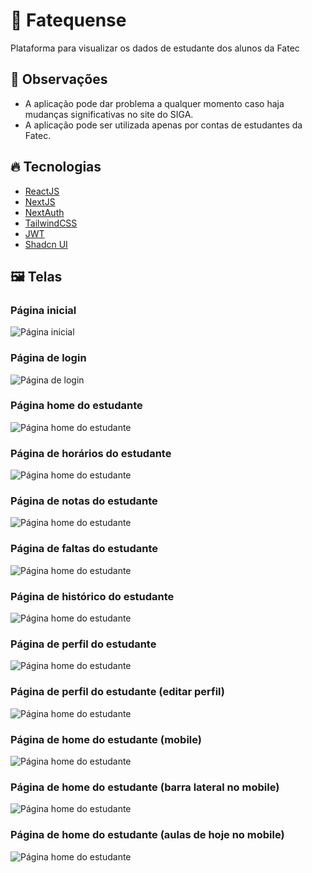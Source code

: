 # 🏫 Fatequense

Plataforma para visualizar os dados de estudante dos alunos da Fatec

## 🔎 Observações

- A aplicação pode dar problema a qualquer momento caso haja mudanças significativas no site do SIGA.
- A aplicação pode ser utilizada apenas por contas de estudantes da Fatec.

## 🔥 Tecnologias

- [ReactJS](https://react.dev)
- [NextJS](https://nextjs.org)
- [NextAuth](https://next-auth.js.org)
- [TailwindCSS](https://tailwindcss.com)
- [JWT](https://jwt.io)
- [Shadcn UI](https://ui.shadcn.com/)

## 🖼️ Telas

### Página inicial
![Página inicial](./.github/screenshots/initial-page-dark.png)
### Página de login 
![Página de login](./.github/screenshots/login-page-dark.png)
### Página home do estudante
![Página home do estudante](./.github/screenshots/student-home-page-dark.png)
### Página de horários do estudante
![Página home do estudante](./.github/screenshots/student-schedule-page-dark.png)
### Página de notas do estudante
![Página home do estudante](./.github/screenshots/student-partial-grade-page-dark.png)
### Página de faltas do estudante
![Página home do estudante](./.github/screenshots/student-partial-absences-page-dark.png)
### Página de histórico do estudante
![Página home do estudante](./.github/screenshots/student-history-page-dark.png)

### Página de perfil do estudante
![Página home do estudante](./.github/screenshots/student-profile-page-dark.png)

### Página de perfil do estudante (editar perfil)
![Página home do estudante](./.github/screenshots/student-edit-profile-form-dark.png)

### Página de home do estudante (mobile)
![Página home do estudante](./.github/screenshots/student-home-page-mobile-dark.png)

### Página de home do estudante (barra lateral no mobile)
![Página home do estudante](./.github/screenshots/student-home-page-sidebar-mobile-dark.png)

### Página de home do estudante (aulas de hoje no mobile)
![Página home do estudante](./.github/screenshots/student-home-today-schedule-mobile-dark.png)